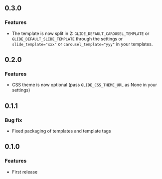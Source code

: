 ## 0.3.0

### Features

 * The template is now split in 2: `GLIDE_DEFAULT_CAROUSEL_TEMPLATE` or `GLIDE_DEFAULT_SLIDE_TEMPLATE` through the settings or `slide_template="xxx"` or `carousel_template="yyy"` in your templates.

## 0.2.0

### Features

 * CSS theme is now optional (pass `GLIDE_CSS_THEME_URL` as None in your settings)

## 0.1.1

### Bug fix

 * Fixed packaging of templates and template tags

## 0.1.0

### Features

 * First release

